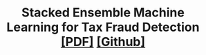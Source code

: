 ---
title: "Stacked Ensemble Machine Learning for Tax Fraud Detection <a href='https://kenrickraymond.github.io/files/Masters.pdf' target='_blank'>[PDF]</a> [[Github]](https://github.com/kenrickraymond/Masters-Thesis 'target=\"_blank\"')"
excerpt: "This project explores how machine learning, specifically stacked ensemble models, can modernize tax fraud detection for the Philippine Bureau of Internal Revenue. Traditional manual reviews are often slow and may overlook subtle fraud patterns, so this study combines unsupervised methods like Isolation Forest and K-means clustering to group suspicious companies, followed by supervised models such as XGBoost and random forests to accurately identify the characteristics of fraudulent companies. The results demonstrate that this approach not only speeds up detection but also improves accuracy and scalability, providing an effective and practical solution for enhancing tax administration in the Philippines."

collection: portfolio
---